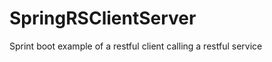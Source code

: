 SpringRSClientServer
====================

Sprint boot example of a restful client calling a restful service
